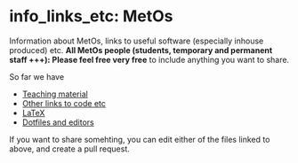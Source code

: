 # info_links_etc: MetOs
Information about MetOs, links to useful software (especially inhouse produced) etc. 
**All MetOs people (students, temporary and permanent staff +++): Please feel free very free** to include anything you want to share.  

So far we have 
- [Teaching material](Teaching_material.md)
- [Other links to code etc](Links_to_useful_code.md)
- [LaTeX](LaTeX.md)
- [Dotfiles and editors](https://github.com/MetOs-UiO/info_links_etc/blob/main/computer_configuration/dotfiles_and_editors.md)

If you want to share somehting, you can edit either of the files linked to above, and create a pull request.
